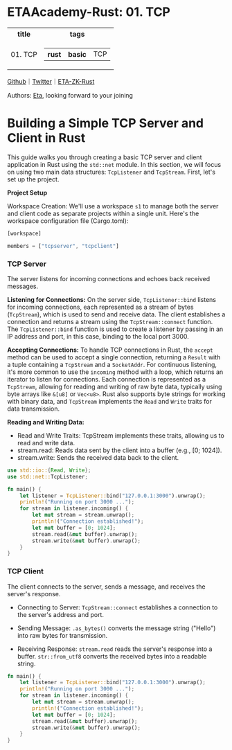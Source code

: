 # ETAAcademy-Rust: 01. TCP

<table>
  <tr>
    <th>title</th>
    <th>tags</th>
  </tr>
  <tr>
    <td>01. TCP</td>
    <td>
      <table>
        <tr>
          <th>rust</th>
          <th>basic</th>
          <td>TCP</td>
        </tr>
      </table>
    </td>
  </tr>
</table>

[Github](https:github.com/ETAAcademy)｜[Twitter](https:twitter.com/ETAAcademy)｜[ETA-ZK-Rust](https://github.com/ETAAcademy/ETAAcademy-Rust)

Authors: [Eta](https:twitter.com/pwhattie), looking forward to your joining

# Building a Simple TCP Server and Client in Rust

This guide walks you through creating a basic TCP server and client application in Rust using the `std::net` module. In this section, we will focus on using two main data structures: `TcpListener` and `TcpStream`. First, let's set up the project.

**Project Setup**

Workspace Creation: We'll use a workspace `s1` to manage both the server and client code as separate projects within a single unit. Here's the workspace configuration file (Cargo.toml):

```rust
[workspace]

members = ["tcpserver", "tcpclient"]
```

### TCP Server

The server listens for incoming connections and echoes back received messages.

**Listening for Connections:** On the server side, `TcpListener::bind` listens for incoming connections, each represented as a stream of bytes (`TcpStream`), which is used to send and receive data. The client establishes a connection and returns a stream using the `TcpStream::connect` function. The `TcpListener::bind` function is used to create a listener by passing in an IP address and port, in this case, binding to the local port 3000.

**Accepting Connections:** To handle TCP connections in Rust, the `accept` method can be used to accept a single connection, returning a `Result` with a tuple containing a `TcpStream` and a `SocketAddr`. For continuous listening, it's more common to use the `incoming` method with a loop, which returns an iterator to listen for connections. Each connection is represented as a `TcpStream`, allowing for reading and writing of raw byte data, typically using byte arrays like `&[u8]` or `Vec<u8>`. Rust also supports byte strings for working with binary data, and `TcpStream` implements the `Read` and `Write` traits for data transmission.

**Reading and Writing Data:**

- Read and Write Traits: TcpStream implements these traits, allowing us to read and write data.
- stream.read: Reads data sent by the client into a buffer (e.g., [0; 1024]).
- stream.write: Sends the received data back to the client.

```rust
use std::io::{Read, Write};
use std::net::TcpListener;

fn main() {
    let listener = TcpListener::bind("127.0.0.1:3000").unwrap();
    println!("Running on port 3000 ...");
    for stream in listener.incoming() {
        let mut stream = stream.unwrap();
        println!("Connection established!");
        let mut buffer = [0; 1024];
        stream.read(&mut buffer).unwrap();
        stream.write(&mut buffer).unwrap();
    }
}
```

### TCP Client

The client connects to the server, sends a message, and receives the server's response.

- Connecting to Server: `TcpStream::connect` establishes a connection to the server's address and port.

- Sending Message: `.as_bytes()` converts the message string ("Hello") into raw bytes for transmission.

- Receiving Response: `stream.read` reads the server's response into a buffer. `str::from_utf8` converts the received bytes into a readable string.

```rust
fn main() {
    let listener = TcpListener::bind("127.0.0.1:3000").unwrap();
    println!("Running on port 3000 ...");
    for stream in listener.incoming() {
        let mut stream = stream.unwrap();
        println!("Connection established!");
        let mut buffer = [0; 1024];
        stream.read(&mut buffer).unwrap();
        stream.write(&mut buffer).unwrap();
    }
}

```
